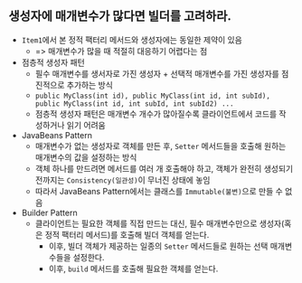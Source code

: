 ## 생성자에 매개변수가 많다면 빌더를 고려하라.

 - `Item1`에서 본 정적 팩터리 메서드와 생성자에는 동일한 제약이 있음
   - => 매개변수가 많을 때 적절히 대응하기 어렵다는 점 
 - 점층적 생성자 패턴
   - 필수 매개변수를 생서자로 가진 생성자 + 선택적 매개변수를 가진 생성자를 점진적으로 추가하는 방식
   - `public MyClass(int id), public MyClass(int id, int subId), public MyClass(int id, int subId, int subId2) ...`
   - 점층적 생성자 패턴은 매개변수 개수가 많아질수록 클라이언트에서 코드를 작성하거나 읽기 어려움
 - JavaBeans Pattern
   - 매개변수가 없는 생성자로 객체를 만든 후, `Setter` 메서드들을 호출해 원하는 매개변수의 값을 설정하는 방식
   - 객체 하나를 만드려면 메서드를 여러 개 호출해야 하고, 객체가 완전히 생성되기 전까지는 `Consistency(일관성)`이 무너진 상태에 놓임
   - 따라서 JavaBeans Pattern에서는 클래스를 `Immutable(불변)`으로 만들 수 없음
 - Builder Pattern
   - 클라이언트는 필요한 객체를 직접 만드는 대신, 필수 매개변수만으로 생성자(혹은 정적 팩터리 메서드)를 호출해 빌더 객체를 얻는다.
     - 이후, 빌더 객체가 제공하는 일종의 `Setter` 메서드들로 원하는 선택 매개변수들을 설정한다.
     - 이후, `build` 메서드를 호출해 필요한 객체를 얻는다.